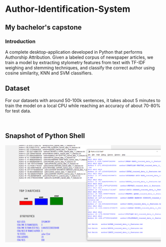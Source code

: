 # Author-Identification-System

## My bachelor's capstone 

### Introduction 
A complete desktop-application developed in Python that performs Authorship Attribution. Given a labeled corpus of newspaper articles, we train a model by extracting stylometry features from text with TF-IDF weighing and stemming techniques, and classify the correct author using cosine similarity, KNN and SVM classifiers. 


## Dataset  
For our datasets with around 50-100k sentences, it takes about 5 minutes to train the model on a local CPU while reaching an accuracy of about 70-80% for test data. 

<br />

## Snapshot of Python Shell 

![alt text](https://github.com/umairspn/Author-Identification-System/blob/main/image2.PNG?raw=true "Author Identification System")
